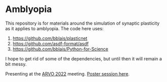 # Amblyopia
This repository is for materials around the simulation of synaptic plasticity as it applies to amblyopia.  The code here uses:

1. https://github.com/bblais/plasticnet
2. https://github.com/asdf-format/asdf
3. https://github.com/bblais/Python-for-Science


I hope to get rid of some of the dependencies, but until then it will remain a bit messy.


Presenting at the [ARVO 2022](https://arvo2022.arvo.org/agenda) meeting.  [Poster session here](https://arvo2022.arvo.org/meetings/3GHWLKLLwcg77Swfm).
